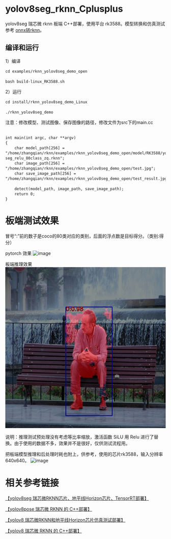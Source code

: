 # yolov8seg_rknn_Cplusplus

yolov8seg 瑞芯微 rknn 板端 C++部署，使用平台 rk3588。模型转换和仿真测试参考 [onnx转rknn](https://blog.csdn.net/zhangqian_1/article/details/131571838)。

## 编译和运行

1）编译

```
cd examples/rknn_yolov8seg_demo_open

bash build-linux_RK3588.sh

```

2）运行

```
cd install/rknn_yolov8seg_demo_Linux

./rknn_yolov8seg_demo

```

注意：修改模型、测试图像、保存图像的路径，修改文件为src下的main.cc

```

int main(int argc, char **argv)
{
    char model_path[256] = "/home/zhangqian/rknn/examples/rknn_yolov8seg_demo_open/model/RK3588/yolov8n-seg_relu_80class_zq.rknn";
    char image_path[256] = "/home/zhangqian/rknn/examples/rknn_yolov8seg_demo_open/test.jpg";
    char save_image_path[256] = "/home/zhangqian/rknn/examples/rknn_yolov8seg_demo_open/test_result.jpg";

    detect(model_path, image_path, save_image_path);
    return 0;
}
```


# 板端测试效果

冒号“:”前的数子是coco的80类对应的类别，后面的浮点数是目标得分。（类别:得分）

pytorch 效果
![image](https://github.com/cqu20160901/yolov8seg_rknn_Cplusplus/assets/22290931/a771924b-8725-444b-81e5-e7e36d37722d)

板端推理效果
![images](https://github.com/cqu20160901/yolov8seg_rknn_Cplusplus/blob/main/test_result.jpg)


说明：推理测试预处理没有考虑等比率缩放，激活函数 SiLU 用 Relu 进行了替换。由于使用的数据不多，效果并不是很好，仅供测试流程用。

把板端模型推理和后处理时耗也附上，供参考，使用的芯片rk3588，输入分辨率640x640。
![image](https://github.com/cqu20160901/yolov8seg_rknn_Cplusplus/assets/22290931/880c6dac-62c6-40ac-9e1b-d36b9d93fc24)


# 相关参考链接
[【yolov8seg 瑞芯微RKNN芯片、地平线Horizon芯片、TensorRT部署】](https://blog.csdn.net/zhangqian_1/article/details/131571838)

[【yolov8pose 瑞芯微 RKNN 的 C++部署】](https://blog.csdn.net/zhangqian_1/article/details/133267470)

[【yolov8 瑞芯微RKNN和地平线Horizon芯片仿真测试部署】](https://blog.csdn.net/zhangqian_1/article/details/128918268)

[【yolov8 瑞芯微 RKNN 的 C++部署】](https://blog.csdn.net/zhangqian_1/article/details/131130085)


